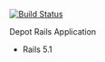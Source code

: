 [![Build Status](https://travis-ci.org/BernardoMG/depot.svg?branch=master)](https://travis-ci.org/BernardoMG/depot)

Depot Rails Application

* Rails 5.1
